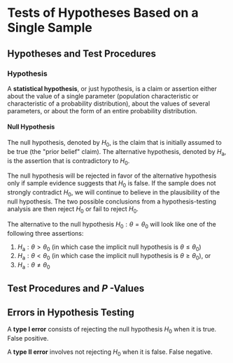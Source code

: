 # Tests of Hypotheses Based on a Single Sample

## Hypotheses and Test Procedures

### Hypothesis

A **statistical hypothesis**, or just hypothesis, is a claim or assertion either about the value of a single parameter (population characteristic or characteristic of a probability distribution), about the values of several parameters, or about the form of an entire probability distribution.

#### Null Hypothesis

The null hypothesis, denoted by $H_{0}$, is the claim that is initially assumed to be true (the "prior belief" claim). The alternative hypothesis, denoted by $H_{\mathrm{a}}$, is the assertion that is contradictory to $H_{0}$.

The null hypothesis will be rejected in favor of the alternative hypothesis only if sample evidence suggests that $H_{0}$ is false. If the sample does not strongly contradict $H_{0},$ we will continue to believe in the plausibility of the null hypothesis. The two possible conclusions from a hypothesis-testing analysis are then reject $H_{0}$ or fail to reject $H_{0}$.

The alternative to the null hypothesis $H_{0}: \theta=\theta_{0}$ will look like one of the following three
assertions:

1. $H_{\mathrm{a}}: \theta>\theta_{0}$ (in which case the implicit null hypothesis is $\left.\theta \leq \theta_{0}\right)$
2. $H_{\mathrm{a}}: \theta<\theta_{0}$ (in which case the implicit null hypothesis is $\left.\theta \geq \theta_{0}\right),$ or
3. $H_{\mathrm{a}}: \theta \neq \theta_{0}$

## Test Procedures and $P$ -Values

## Errors in Hypothesis Testing

A **type I error** consists of rejecting the null hypothesis $H_{0}$ when it is true. False positive.

A **type II error** involves not rejecting $H_{0}$ when it is false. False negative.
